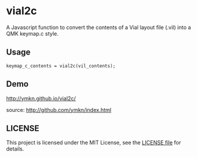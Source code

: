 # vial2c

A Javascript function to convert the contents of a Vial layout file (.vil) into a QMK keymap.c style.

## Usage

~~~
keymap_c_contents = vial2c(vil_contents);
~~~

## Demo

http://ymkn.github.io/vial2c/

source: http://github.com/ymkn/index.html

## LICENSE

This project is licensed under the MIT License, see the [LICENSE file](LICENSE) for details.

